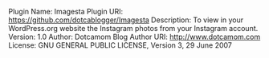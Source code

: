 Plugin Name: Imagesta
Plugin URI: https://github.com/dotcablogger/Imagesta
Description: To view in your WordPress.org website the Instagram photos from your Instagram account.
Version: 1.0
Author: Dotcamom Blog
Author URI: http://www.dotcamom.com
License: GNU GENERAL PUBLIC LICENSE, Version 3, 29 June 2007
